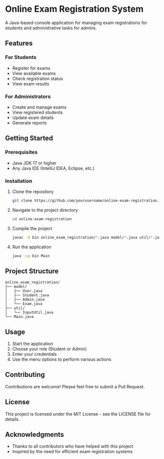 # Online Exam Registration System

A Java-based console application for managing exam registrations for students and administrative tasks for admins.

## Features

### For Students
- Register for exams
- View available exams
- Check registration status
- View exam results

### For Administrators
- Create and manage exams
- View registered students
- Update exam details
- Generate reports

## Getting Started

### Prerequisites
- Java JDK 17 or higher
- Any Java IDE (IntelliJ IDEA, Eclipse, etc.)

### Installation
1. Clone the repository
   ```bash
   git clone https://github.com/yourusername/online-exam-registration.git
   ```
2. Navigate to the project directory
   ```bash
   cd online-exam-registration
   ```
3. Compile the project
   ```bash
   javac -d bin online_exam_registration/*.java model/*.java util/*.java
   ```
4. Run the application
   ```bash
   java -cp bin Main
   ```

## Project Structure
```
online_exam_registration/
├── model/
│   ├── User.java
│   ├── Student.java
│   ├── Admin.java
│   └── Exam.java
├── util/
│   └── InputUtil.java
└── Main.java
```

## Usage
1. Start the application
2. Choose your role (Student or Admin)
3. Enter your credentials
4. Use the menu options to perform various actions

## Contributing
Contributions are welcome! Please feel free to submit a Pull Request.

## License
This project is licensed under the MIT License - see the LICENSE file for details.

## Acknowledgments
- Thanks to all contributors who have helped with this project
- Inspired by the need for efficient exam registration systems